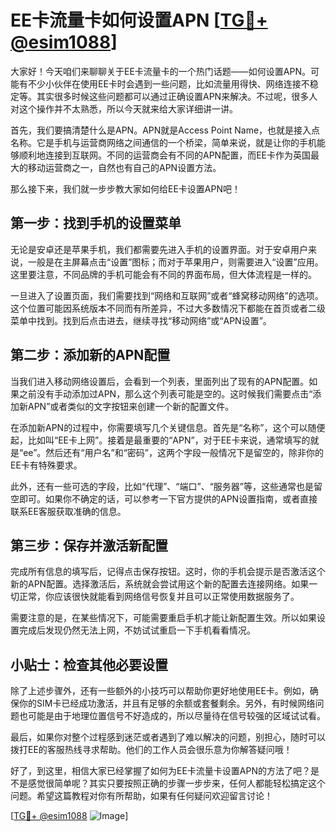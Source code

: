 # EE卡流量卡如何设置APN [[TG💪+ @esim1088](https://t.me/s/esim1088)]

大家好！今天咱们来聊聊关于EE卡流量卡的一个热门话题——如何设置APN。可能有不少小伙伴在使用EE卡时会遇到一些问题，比如流量用得快、网络连接不稳定等。其实很多时候这些问题都可以通过正确设置APN来解决。不过呢，很多人对这个操作并不太熟悉，所以今天就来给大家详细讲一讲。

首先，我们要搞清楚什么是APN。APN就是Access Point Name，也就是接入点名称。它是手机与运营商网络之间通信的一个桥梁，简单来说，就是让你的手机能够顺利地连接到互联网。不同的运营商会有不同的APN配置，而EE卡作为英国最大的移动运营商之一，自然也有自己的APN设置方法。

那么接下来，我们就一步步教大家如何给EE卡设置APN吧！

## 第一步：找到手机的设置菜单

无论是安卓还是苹果手机，我们都需要先进入手机的设置界面。对于安卓用户来说，一般是在主屏幕点击“设置”图标；而对于苹果用户，则需要进入“设置”应用。这里要注意，不同品牌的手机可能会有不同的界面布局，但大体流程是一样的。

一旦进入了设置页面，我们需要找到“网络和互联网”或者“蜂窝移动网络”的选项。这个位置可能因系统版本不同而有所差异，不过大多数情况下都能在首页或者二级菜单中找到。找到后点击进去，继续寻找“移动网络”或“APN设置”。

## 第二步：添加新的APN配置

当我们进入移动网络设置后，会看到一个列表，里面列出了现有的APN配置。如果之前没有手动添加过APN，那么这个列表可能是空的。这时候我们需要点击“添加新APN”或者类似的文字按钮来创建一个新的配置文件。

在添加新APN的过程中，你需要填写几个关键信息。首先是“名称”，这个可以随便起，比如叫“EE卡上网”。接着是最重要的“APN”，对于EE卡来说，通常填写的就是“ee”。然后还有“用户名”和“密码”，这两个字段一般情况下是留空的，除非你的EE卡有特殊要求。

此外，还有一些可选的字段，比如“代理”、“端口”、“服务器”等，这些通常也是留空即可。如果你不确定的话，可以参考一下官方提供的APN设置指南，或者直接联系EE客服获取准确的信息。

## 第三步：保存并激活新配置

完成所有信息的填写后，记得点击保存按钮。这时，你的手机会提示是否激活这个新的APN配置。选择激活后，系统就会尝试用这个新的配置去连接网络。如果一切正常，你应该很快就能看到网络信号恢复并且可以正常使用数据服务了。

需要注意的是，在某些情况下，可能需要重启手机才能让新配置生效。所以如果设置完成后发现仍然无法上网，不妨试试重启一下手机看看情况。

## 小贴士：检查其他必要设置

除了上述步骤外，还有一些额外的小技巧可以帮助你更好地使用EE卡。例如，确保你的SIM卡已经成功激活，并且有足够的余额或套餐剩余。另外，有时候网络问题也可能是由于地理位置信号不好造成的，所以尽量待在信号较强的区域试试看。

最后，如果你对整个过程感到迷茫或者遇到了难以解决的问题，别担心，随时可以拨打EE的客服热线寻求帮助。他们的工作人员会很乐意为你解答疑问哦！

好了，到这里，相信大家已经掌握了如何为EE卡流量卡设置APN的方法了吧？是不是感觉很简单呢？其实只要按照正确的步骤一步步来，任何人都能轻松搞定这个问题。希望这篇教程对你有所帮助，如果有任何疑问欢迎留言讨论！

[[TG💪+ @esim1088](https://t.me/s/esim1088) ![Image](https://i.postimg.cc/4NQfJmqS/Snipaste-2025-05-13-00-14-12.png)]
